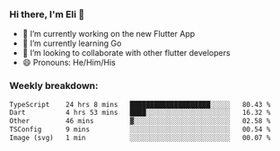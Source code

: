 ### Hi there, I'm Eli 👋
- 🔭 I’m currently working on the new Flutter App
- 🌱 I’m currently learning Go
- 🦄 I’m looking to collaborate with other flutter developers
- 😄 Pronouns: He/Him/His

### Weekly breakdown:
<!--START_SECTION:waka-->

```txt
TypeScript    24 hrs 8 mins   ████████████████████░░░░░   80.43 %
Dart          4 hrs 53 mins   ████░░░░░░░░░░░░░░░░░░░░░   16.32 %
Other         46 mins         ▓░░░░░░░░░░░░░░░░░░░░░░░░   02.58 %
TSConfig      9 mins          ░░░░░░░░░░░░░░░░░░░░░░░░░   00.54 %
Image (svg)   1 min           ░░░░░░░░░░░░░░░░░░░░░░░░░   00.07 %
```

<!--END_SECTION:waka-->
